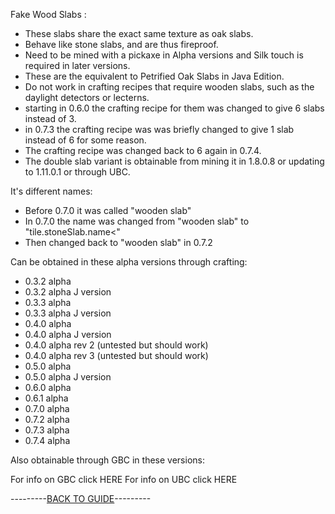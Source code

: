 Fake Wood Slabs :

- These slabs share the exact same texture as oak slabs.
- Behave like stone slabs, and are thus fireproof.
- Need to be mined with a pickaxe in Alpha versions and Silk touch is required in later versions.
- These are the equivalent to Petrified Oak Slabs in Java Edition.
- Do not work in crafting recipes that require wooden slabs, such as the daylight detectors or lecterns.
- starting in 0.6.0 the crafting recipe for them was changed to give 6 slabs instead of 3.
- in 0.7.3 the crafting recipe was was briefly changed to give 1 slab instead of 6 for some reason.
- The crafting recipe was changed back to 6 again in 0.7.4.
- The double slab variant is obtainable from mining it in 1.8.0.8 or updating to 1.11.0.1 or through UBC.

It's different names:

- Before 0.7.0 it was called "wooden slab"
- In 0.7.0 the name was changed from "wooden slab" to "tile.stoneSlab.name<"
- Then changed back to "wooden slab" in 0.7.2

Can be obtained in these alpha versions through crafting:

- 0.3.2 alpha 
- 0.3.2 alpha J version 
- 0.3.3 alpha 
- 0.3.3 alpha J version
- 0.4.0 alpha 
- 0.4.0 alpha J version
- 0.4.0 alpha rev 2 (untested but should work)
- 0.4.0 alpha rev 3 (untested but should work)
- 0.5.0 alpha
- 0.5.0 alpha J version
- 0.6.0 alpha
- 0.6.1 alpha
- 0.7.0 alpha
- 0.7.2 alpha
- 0.7.3 alpha
- 0.7.4 alpha
  
Also obtainable through GBC in these versions:

For info on GBC click HERE
For info on UBC click HERE

---------[BACK TO GUIDE](https://github.com/ToxicAbsence/Guide/blob/main/All%20Illegal%20Items.md)---------

